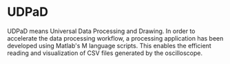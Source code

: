 # UDPaD
UDPaD means Universal Data Processing and Drawing. In order to accelerate the data processing workflow, a processing application has been developed using Matlab's M language scripts. This enables the efficient reading and visualization of CSV files generated by the oscilloscope.
